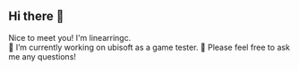 ## Hi there 👋
Nice to meet you! I'm linearringc.  
🌱 I’m currently working on ubisoft as a game tester.
🤔 Please feel free to ask me any questions!

<!--
**linearringc/linearringc** is a ✨ _special_ ✨ repository because its `README.md` (this file) appears on your GitHub profile.

Here are some ideas to get you started:

- 🔭 I’m currently working on ...
- 🌱 I’m currently learning ...
- 👯 I’m looking to collaborate on ...
- 🤔 I’m looking for help with ...
- 💬 Ask me about ...
- 📫 How to reach me: ...
- 😄 Pronouns: ...
- ⚡ Fun fact: ...
-->
